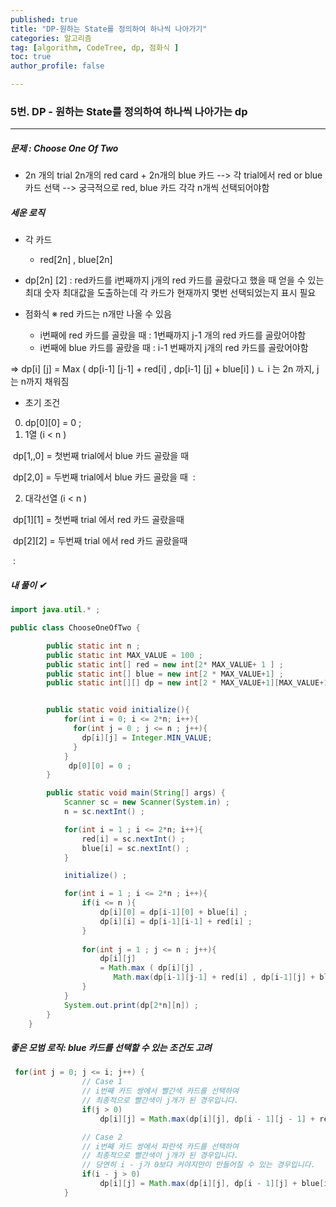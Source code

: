 ```yaml
---
published: true
title: "DP-원하는 State를 정의하여 하나씩 나아가기"
categories: 알고리즘 
tag: [algorithm, CodeTree, dp, 점화식 ] 
toc: true
author_profile: false 

---
```




### 5번. DP - 원하는 State를 정의하여 하나씩 나아가는 dp

---

##### 문제 : Choose One Of Two

* 2n 개의 trial 
  2n개의 red card + 2n개의 blue 카드 
  --> 각 trial에서 red or blue 카드 선택
  --> 궁극적으로 red, blue 카드 각각 n개씩 선택되어야함 

  

##### 세운 로직 

* 각 카드 
  * red[2n] ,  blue[2n]

* dp[2n] [2] : red카드를 i번째까지 j개의 red 카드를 골랐다고 했을 때 얻을 수 있는 최대 숫자
  최대값을 도출하는데 각 카드가 현재까지 몇번 선택되었는지 표시 필요 

* 점화식 ※ red 카드는 n개만 나올 수 있음
  * i번째에 red 카드를 골랐을 때 
    : 1번째까지 j-1 개의 red 카드를 골랐어야함
  * i번째에 blue 카드를 골랐을 때 
    : i-1 번째까지 j개의 red 카드를 골랐어야함

=> dp[i] [j] = Max ( dp[i-1] [j-1] + red[i] , dp[i-1] [j] + blue[i] ) 
ㄴ i 는 2n 까지, j는 n까지 채워짐 



* 초기 조건 

0) dp[0][0] = 0 ; 
1) 1열 (i < n )

​	dp[1,,0] = 첫번째 trial에서 blue 카드 골랐을 때 

​	dp[2,0] = 두번째 trial에서 blue 카드 골랐을 때 
​		: 	

2) 대각선열 (i < n )

​	dp[1][1] = 첫번째 trial 에서 red 카드 골랐을때

​	dp[2][2] = 두번째 trial 에서 red 카드 골랐을때

​		: 



##### 내 풀이  ✔

```java
import java.util.* ; 

public class ChooseOneOfTwo {

	    public static int n ; 
        public static int MAX_VALUE = 100 ; 
	    public static int[] red = new int[2* MAX_VALUE+ 1 ] ;
	    public static int[] blue = new int[2 * MAX_VALUE+1] ;
	    public static int[][] dp = new int[2 * MAX_VALUE+1][MAX_VALUE+1] ; 


	    public static void initialize(){ 
	        for(int i = 0; i <= 2*n; i++){
	          for(int j = 0 ; j <= n ; j++){
	            dp[i][j] = Integer.MIN_VALUE; 
	          }  
	        }
             dp[0][0] = 0 ; 
	    }

	    public static void main(String[] args) {
	        Scanner sc = new Scanner(System.in) ; 
	        n = sc.nextInt() ; 

	        for(int i = 1 ; i <= 2*n; i++){
	            red[i] = sc.nextInt() ; 
	            blue[i] = sc.nextInt() ; 
	        }

	        initialize() ; 

	        for(int i = 1 ; i <= 2*n ; i++){    
                if(i <= n ){
                    dp[i][0] = dp[i-1][0] + blue[i] ; 
                    dp[i][i] = dp[i-1][i-1] + red[i] ;
                }
	            
	            for(int j = 1 ; j <= n ; j++){
	                dp[i][j] 
	                = Math.max ( dp[i][j] , 
                       Math.max(dp[i-1][j-1] + red[i] , dp[i-1][j] + blue[i])) ; 
	            }
	        }
	        System.out.print(dp[2*n][n]) ; 
	    }
	}
```





##### 좋은 모범 로직: blue 카드를 선택할 수 있는 조건도 고려

````java
 for(int j = 0; j <= i; j++) {
                // Case 1
                // i번째 카드 쌍에서 빨간색 카드를 선택하여
                // 최종적으로 빨간색이 j개가 된 경우입니다.
                if(j > 0)
                    dp[i][j] = Math.max(dp[i][j], dp[i - 1][j - 1] + red[i]);

                // Case 2
                // i번째 카드 쌍에서 파란색 카드를 선택하여
                // 최종적으로 빨간색이 j개가 된 경우입니다.
                // 당연히 i - j가 0보다 커야지만이 만들어질 수 있는 경우입니다.
                if(i - j > 0)
                    dp[i][j] = Math.max(dp[i][j], dp[i - 1][j] + blue[i]);
            }
````

